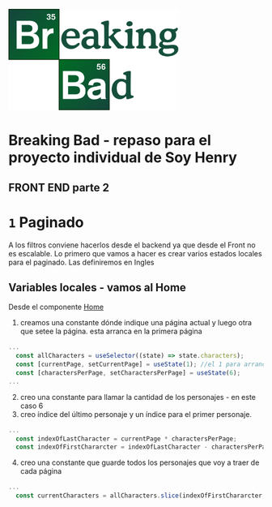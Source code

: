 <p align="left">
  <img height="200" src="./bb.png" />
</p>

# Breaking Bad - repaso para el proyecto individual de Soy Henry

## FRONT END parte 2
# `1` Paginado
A los filtros conviene hacerlos desde el backend ya que desde el Front no es escalable.
Lo primero que vamos a hacer es crear varios estados locales para el paginado.
Las definiremos en Ingles
## Variables locales - vamos al Home
Desde el componente [Home](client/src/components/Home.jsx)

1) creamos una constante dónde indique una página actual y luego otra que setee la página. esta arranca en la primera página
```js
...
  const allCharacters = useSelector((state) => state.characters);
  const [currentPage, setCurrentPage] = useState(1); //el 1 para arrancar en la página 1°
  const [charactersPerPage, setCharactersPerPage] = useState(6);
...
```
2) creo una constante para llamar la cantidad de los personajes - en este caso 6
3) creo índice del último personaje y un índice para el primer personaje.
```js
...
  const indexOfLastCharacter = currentPage * charactersPerPage; 
  const indexOfFirstChararcter = indexOfLastCharacter - charactersPerPage;
```
4) creo una constante que guarde todos los personajes que voy a traer de cada página
```js
...
  const currentCharacters = allCharacters.slice(indexOfFirstChararcter, indexOfLastCharacter);
```
